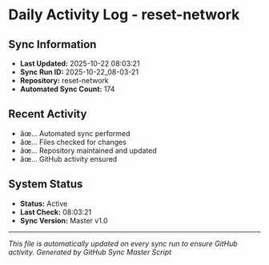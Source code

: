 ﻿# Daily Activity Log - reset-network

## Sync Information
- **Last Updated:** 2025-10-22 08:03:21
- **Sync Run ID:** 2025-10-22_08-03-21
- **Repository:** reset-network
- **Automated Sync Count:** 174

## Recent Activity
- âœ… Automated sync performed
- âœ… Files checked for changes
- âœ… Repository maintained and updated
- âœ… GitHub activity ensured

## System Status
- **Status:** Active
- **Last Check:** 08:03:21
- **Sync Version:** Master v1.0

---
*This file is automatically updated on every sync run to ensure GitHub activity.*
*Generated by GitHub Sync Master Script*
